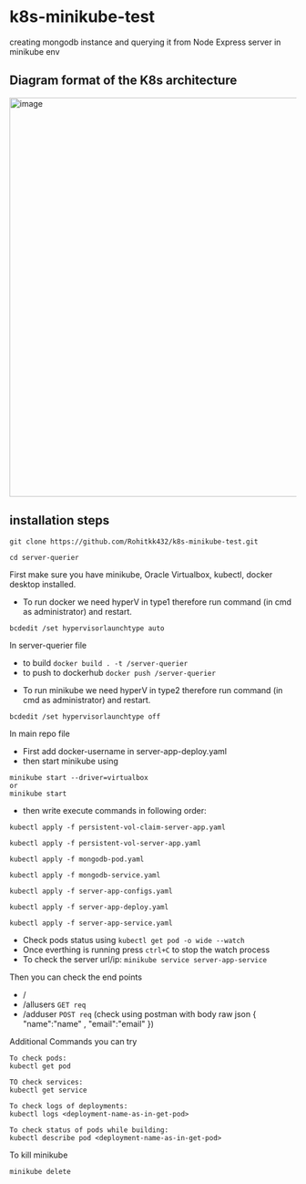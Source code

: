 # k8s-minikube-test
creating mongodb instance and querying it from Node Express server in minikube env

## Diagram format of the K8s architecture
<img width="700" alt="image" src="https://user-images.githubusercontent.com/74586376/171887212-5dcda6ab-864a-4a11-bd31-58f1f564444c.png">

## installation steps

```
git clone https://github.com/Rohitkk432/k8s-minikube-test.git

cd server-querier
```


First make sure you have minikube, Oracle Virtualbox, kubectl, docker desktop installed.

- To run docker we need hyperV in type1 therefore run command (in cmd as administrator) and restart.
```
bcdedit /set hypervisorlaunchtype auto
```

In server-querier file
<ul>
  <li>
    to build 
    <code>docker build . -t <docker-username>/server-querier</code>
  </li>
  <li>
    to push to dockerhub
    <code>docker push <docker-username>/server-querier</code>
  </li>
</ul>

- To run minikube we need hyperV in type2 therefore run command (in cmd as administrator) and restart.
```
bcdedit /set hypervisorlaunchtype off
```
In main repo file 

<ul>
<li>First add docker-username in server-app-deploy.yaml</li>
  
<li>then start minikube using</li>
</ul>

```
minikube start --driver=virtualbox
or
minikube start
```
<ul>
<li>then write execute commands in following order: </li>
</ul>

```
kubectl apply -f persistent-vol-claim-server-app.yaml

kubectl apply -f persistent-vol-server-app.yaml

kubectl apply -f mongodb-pod.yaml

kubectl apply -f mongodb-service.yaml

kubectl apply -f server-app-configs.yaml

kubectl apply -f server-app-deploy.yaml

kubectl apply -f server-app-service.yaml
```

<ul>
  <li>Check pods status using <code>kubectl get pod -o wide --watch</code></li>
  <li>Once everthing is running press <code>ctrl+C</code>  to stop the watch process</li>
  <li>To check the server url/ip: <code>minikube service server-app-service</code></li>
</ul>

Then you can check the end points 

- /
- /allusers <code>GET req</code>
- /adduser <code>POST req</code> (check using postman with body raw json { "name":"name" , "email":"email" })

Additional Commands you can try
```
To check pods:
kubectl get pod

TO check services:
kubectl get service

To check logs of deployments:
kubectl logs <deployment-name-as-in-get-pod>

To check status of pods while building:
kubectl describe pod <deployment-name-as-in-get-pod>
```

To kill minikube
```
minikube delete
```

